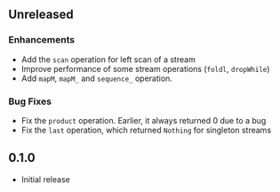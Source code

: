 ## Unreleased

### Enhancements
* Add the `scan` operation for left scan of a stream
* Improve performance of some stream operations (`foldl`, `dropWhile`)
* Add `mapM`, `mapM_` and `sequence_` operation.

### Bug Fixes
* Fix the `product` operation. Earlier, it always returned 0 due to a bug
* Fix the `last` operation, which returned `Nothing` for singleton streams

## 0.1.0

* Initial release
